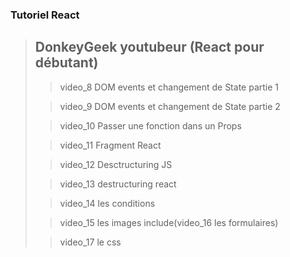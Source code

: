 ### Tutoriel React

> ## DonkeyGeek youtubeur (React pour débutant)
>
>> video_8 DOM events et changement de State partie 1
>
>> video_9 DOM events et changement de State partie 2
>
>> video_10 Passer une fonction dans un Props
>
>> video_11 Fragment React
>
>> video_12 Desctructuring JS
>
>> video_13 destructuring react
>
>> video_14 les conditions
>
>> video_15 les images include(video_16 les formulaires)
>
>> video_17 le css
